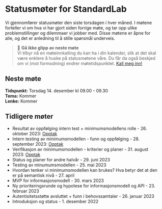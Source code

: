 # Statusmøter for StandardLab

Vi gjennomfører statusmøter den siste torsdagen i hver måned. I møtene forteller vi om hva vi har gjort siden forrige møte, og tar opp ulike problemstillinger og dilemmaer vi jobber med. Disse møtene er åpne for alle, og det er anledning til å stille spørsmål underveis.

> :calendar: **Gå ikke glipp av neste møte**  
> Vi tilbyr nå en møteinnkalling du kan ha i din kalender, slik at det skal være enklere å huske på statusmøtene våre. Du får da også beskjed om vi (mot formodning) endrer møtetidspunktet. [Kall meg inn!](mailto:standardlab@arkivverket.no?subject=Møteinnkalling)

## Neste møte

**Tidspunkt:** Torsdag 14. desember kl 09.00 - 09.30  
**Tema:**  Kommer  
**Lenke:** Kommer

## Tidligere møter

- Resultat av oppfølging intern test + minimumsmodellens rolle - 26. oktober 2023: [Opptak](https://teams.microsoft.com/l/meetup-join/19%3ameeting_YWE0ODE1YWEtZjZmYi00YTM1LTg5ZTEtYzhiMTEwOGVjNmY4%40thread.v2/0?context=%7B%22Tid%22%3A%2299d3d298-60cf-4636-9772-4a191b6f0d94%22%2C%22Oid%22%3A%223362d44c-9ebd-4312-ab68-1247945cd5b1%22%2C%22IsBroadcastMeeting%22%3Atrue%2C%22role%22%3A%22a%22%7D&btype=a&role=a)
- Intern testing av minimumsmodellen - funn og oppfølging - 28. september 2023: [Opptak](https://teams.microsoft.com/l/meetup-join/19%3ameeting_ZWRiOThmY2MtYjI1NS00M2VjLWE5NmYtMzBhYjYxYjQyZWY3%40thread.v2/0?context=%7B%22Tid%22%3A%2299d3d298-60cf-4636-9772-4a191b6f0d94%22%2C%22Oid%22%3A%223362d44c-9ebd-4312-ab68-1247945cd5b1%22%2C%22IsBroadcastMeeting%22%3Atrue%2C%22role%22%3A%22a%22%7D&btype=a&role=a)
- Verifikasjon av minimumsmodellen - kriterier og planer - 31. august 2023: [Opptak](https://teams.microsoft.com/l/meetup-join/19%3ameeting_N2RkYTM4OGUtOTdmMC00ODk3LTkyNTYtYjJhNTgyYzA0YTQx%40thread.v2/0?context=%7B%22Tid%22%3A%2299d3d298-60cf-4636-9772-4a191b6f0d94%22%2C%22Oid%22%3A%223362d44c-9ebd-4312-ab68-1247945cd5b1%22%2C%22IsBroadcastMeeting%22%3Atrue%2C%22role%22%3A%22a%22%7D&btype=a&role=a)
- Status og planer for andre halvår - 29. juni 2023
- Testing av minumumsmodellen - 25. mai 2023
- Hvordan tenker vi minimumsmodellen kan brukes? Hva betyr det at den er på semantisk nivå - 27. april
- MVP for informasjonsmodell - 30. mars 2023
- Ny prioriteringsrunde og hypotese for informasjonsmodell og API - 23. februar 2023
- Autentisitetsstøtte avsluttet + funn i behovssamtaler - 26. januar 2023
- Introduksjon og status - 1. desember 2022
